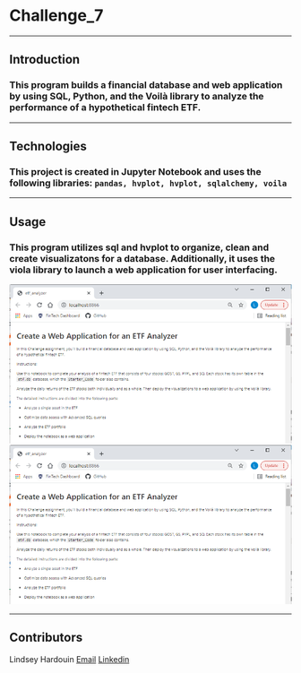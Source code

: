 # Challenge_7
---
## **Introduction**
### This program builds a financial database and web application by using SQL, Python, and the Voilà library to analyze the performance of a hypothetical fintech ETF.
---
## **Technologies**
### This project is created in Jupyter Notebook and uses the following libraries: ```pandas, hvplot, hvplot, sqlalchemy, voila ```
---
## **Usage**
### This program utilizes sql and hvplot to organize, clean and create visualizatons for a database. Additionally, it uses the viola library to launch a web application for user interfacing. 

![Voila web launcher screenshot 1](Images/voila1.png)
![Voila web launcher screenshot 2](Images/voila1.png)

---
## **Contributors**
Lindsey Hardouin
[Email](LindseyHardouin@gmail.com)
[Linkedin](www.linkedin.com/in/LindseyHardouin)
